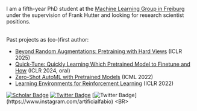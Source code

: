 I am a fifth-year PhD student at the [Machine Learning Group in Freiburg](http://ml.informatik.uni-freiburg.de/people/ferreira/index.html) under the supervision of Frank Hutter and looking for research scientist positions.<BR><BR>
  
Past projects as (co-)first author:
- [Beyond Random Augmentations: Pretraining with Hard Views](https://arxiv.org/abs/2310.03940) (ICLR 2025)
- [Quick-Tune: Quickly Learning Which Pretrained Model to Finetune and How](https://openreview.net/forum?id=tqh1zdXIra) (ICLR 2024, oral)
- [Zero-Shot AutoML with Pretrained Models](https://github.com/automl/zero-shot-automl-with-pretrained-models) (ICML 2022)
- [Learning Environments for Reinforcement Learning](https://github.com/automl/learning_environments) (ICLR 2022)

[![Scholar Badge](https://img.shields.io/badge/-Scholar-4285F4?style=for-the-badge&labelColor=4285F4&logo=google-scholar&logoColor=white&link=https://scholar.google.com/citations?user=LFtEAeYAAAAJ&hl=en)](https://scholar.google.com/citations?user=LFtEAeYAAAAJ&hl=en)
[![Twitter Badge](https://img.shields.io/badge/-Twitter-1DA1F2?style=for-the-badge&labelColor=1DA1F2&logo=twitter&logoColor=white&link=https://twitter.com/FerreiraFabioDE)](https://twitter.com/artificialfabio)
[![Twitter Badge](https://img.shields.io/badge/Instagram-E4405F?style=for-the-badge&logo=instagram&logoColor=white&link=https://twitter.com/FerreiraFabioDE](https://www.instagram.com/artificialfabio))](https://www.instagram.com/artificialfabio)
<BR>
